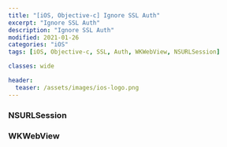 ```yaml
---
title: "[iOS, Objective-c] Ignore SSL Auth"
excerpt: "Ignore SSL Auth"
description: "Ignore SSL Auth"
modified: 2021-01-26
categories: "iOS"
tags: [iOS, Objective-c, SSL, Auth, WKWebView, NSURLSession]

classes: wide

header:
  teaser: /assets/images/ios-logo.png
---
```


### NSURLSession

<script src="https://gist.github.com/tigi44/7a2eca524005af62af677d6f82e3f7e5.js"></script>

### WKWebView

<script src="https://gist.github.com/tigi44/aad7e2c4372643c741daac24c24f8b1e.js"></script>
